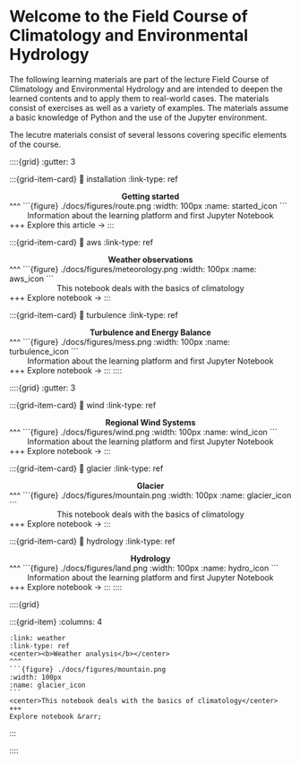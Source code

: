 # Welcome to the Field Course of Climatology and Environmental Hydrology

The following learning materials are part of the lecture Field Course of
Climatology and Environmental Hydrology and are intended to
deepen the learned contents and to apply them to real-world cases. The
materials consist of exercises as well as a variety of examples. The materials
assume a basic knowledge of Python and the use of the Jupyter environment. 

The lecutre materials consist of several lessons covering specific elements of the course. 

::::{grid}
:gutter: 3

:::{grid-item-card} 
:link: installation 
:link-type: ref
<center><b>Getting started</b></center>
^^^
```{figure} ./docs/figures/route.png
:width: 100px
:name: started_icon
```
<center>Information about the learning platform and first Jupyter Notebook</center>
+++
Explore this article &rarr;
:::

:::{grid-item-card} 
:link: aws 
:link-type: ref
<center><b>Weather observations</b></center>
^^^
```{figure} ./docs/figures/meteorology.png
:width: 100px
:name: aws_icon
```
<center>This notebook deals with the basics of climatology</center>
+++
Explore notebook &rarr;
:::

:::{grid-item-card} 
:link: turbulence 
:link-type: ref
<center><b>Turbulence and Energy Balance</b></center>
^^^
```{figure} ./docs/figures/mess.png
:width: 100px
:name: turbulence_icon
```
<center>Information about the learning platform and first Jupyter Notebook</center>
+++
Explore notebook &rarr;
:::
::::

::::{grid}
:gutter: 3

:::{grid-item-card} 
:link: wind
:link-type: ref
<center><b>Regional Wind Systems</b></center>
^^^
```{figure} ./docs/figures/wind.png
:width: 100px
:name: wind_icon
```
<center>Information about the learning platform and first Jupyter Notebook</center>
+++
Explore notebook &rarr;
:::

:::{grid-item-card} 
:link: glacier
:link-type: ref
<center><b>Glacier</b></center>
^^^
```{figure} ./docs/figures/mountain.png
:width: 100px
:name: glacier_icon
```
<center>This notebook deals with the basics of climatology</center>
+++
Explore notebook &rarr;
:::

:::{grid-item-card} 
:link: hydrology
:link-type: ref
<center><b>Hydrology</b></center>
^^^
```{figure} ./docs/figures/land.png
:width: 100px
:name: hydro_icon
```
<center>Information about the learning platform and first Jupyter Notebook</center>
+++
Explore notebook &rarr;
:::
::::

::::{grid}

:::{grid-item}
:columns: 4
````{card} 
:link: weather
:link-type: ref
<center><b>Weather analysis</b></center>
^^^
```{figure} ./docs/figures/mountain.png
:width: 100px
:name: glacier_icon
```
<center>This notebook deals with the basics of climatology</center>
+++
Explore notebook &rarr;
````
:::

::::
